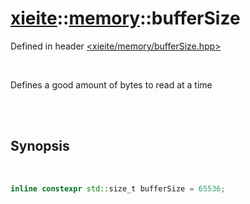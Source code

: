 # [xieite](../xieite.md)::[memory](../memory.md)::bufferSize
Defined in header [<xieite/memory/bufferSize.hpp>](../../include/xieite/memory/bufferSize.hpp)

<br/>

Defines a good amount of bytes to read at a time

<br/><br/>

## Synopsis

<br/>

```cpp
inline constexpr std::size_t bufferSize = 65536;
```
